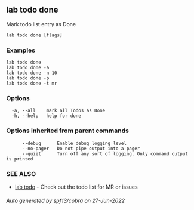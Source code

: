 ## lab todo done

Mark todo list entry as Done

```
lab todo done [flags]
```

### Examples

```
lab todo done
lab todo done -a
lab todo done -n 10
lab todo done -p
lab todo done -t mr
```

### Options

```
  -a, --all    mark all Todos as Done
  -h, --help   help for done
```

### Options inherited from parent commands

```
      --debug      Enable debug logging level
      --no-pager   Do not pipe output into a pager
      --quiet      Turn off any sort of logging. Only command output is printed
```

### SEE ALSO

* [lab todo](lab_todo.md)	 - Check out the todo list for MR or issues

###### Auto generated by spf13/cobra on 27-Jun-2022
